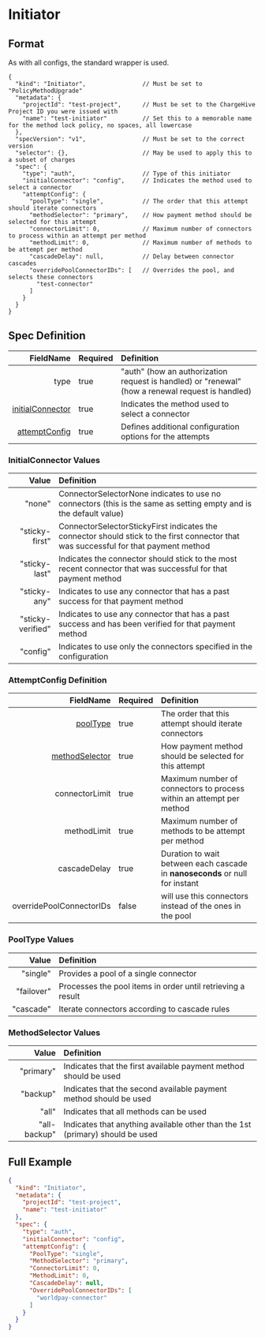 # Initiator


## Format
As with all configs, the standard wrapper is used.

```json5
{
  "kind": "Initiator",                // Must be set to "PolicyMethodUpgrade"
  "metadata": {
    "projectId": "test-project",      // Must be set to the ChargeHive Project ID you were issued with
    "name": "test-initiator"          // Set this to a memorable name for the method lock policy, no spaces, all lowercase
  },
  "specVersion": "v1",                // Must be set to the correct version
  "selector": {},                     // May be used to apply this to a subset of charges
  "spec": {
    "type": "auth",                   // Type of this initiator
    "initialConnector": "config",     // Indicates the method used to select a connector
    "attemptConfig": {
      "poolType": "single",           // The order that this attempt should iterate connectors
      "methodSelector": "primary",    // How payment method should be selected for this attempt
      "connectorLimit": 0,            // Maximum number of connectors to process within an attempt per method
      "methodLimit": 0,               // Maximum number of methods to be attempt per method
      "cascadeDelay": null,           // Delay between connector cascades
      "overridePoolConnectorIDs": [   // Overrides the pool, and selects these connectors
        "test-connector"
      ]
    }
  }
}
```

## Spec Definition
FieldName | Required | Definition 
---:|---|:---
type|true| "auth" (how an authorization request is handled) or "renewal" (how a renewal request is handled)
[initialConnector](#initialconnector-values)|true|Indicates the method used to select a connector
[attemptConfig](#attemptconfig-definition)|true|Defines additional configuration options for the attempts

### InitialConnector Values
Value | Definition 
---:|:---
"none"|ConnectorSelectorNone indicates to use no connectors (this is the same as setting empty and is the default value)
"sticky-first"|ConnectorSelectorStickyFirst indicates the connector should stick to the first connector that was successful for that payment method
"sticky-last"|Indicates the connector should stick to the most recent connector that was successful for that payment method
"sticky-any"|Indicates to use any connector that has a past success for that payment method
"sticky-verified"|Indicates to use any connector that has a past success and has been verified for that payment method
"config"|Indicates to use only the connectors specified in the configuration

### AttemptConfig Definition
FieldName | Required | Definition 
---:|---|:---
[poolType](#pooltype-values)|true|The order that this attempt should iterate connectors
[methodSelector](#methodselector-values)|true|How payment method should be selected for this attempt
connectorLimit|true|Maximum number of connectors to process within an attempt per method
methodLimit|true|Maximum number of methods to be attempt per method
cascadeDelay|true|Duration to wait between each cascade in **nanoseconds** or null for instant
overridePoolConnectorIDs|false|will use this connectors instead of the ones in the pool

### PoolType Values
Value | Definition 
---:|:---
"single"|Provides a pool of a single connector
"failover"|Processes the pool items in order until retrieving a result
"cascade"|Iterate connectors according to cascade rules

### MethodSelector Values
Value | Definition 
---:|:---
"primary"|Indicates that the first available payment method should be used
"backup"| Indicates that the second available payment method should be used
"all"| Indicates that all methods can be used
"all-backup"| Indicates that anything available other than the 1st (primary) should be used

## Full Example

```json
{
  "kind": "Initiator",
  "metadata": {
    "projectId": "test-project",
    "name": "test-initiator"
  },
  "spec": {
    "type": "auth",
    "initialConnector": "config",
    "attemptConfig": {
      "PoolType": "single",
      "MethodSelector": "primary",
      "ConnectorLimit": 0,
      "MethodLimit": 0,
      "CascadeDelay": null,
      "OverridePoolConnectorIDs": [
        "worldpay-connector"
      ]
    }
  }
}
```